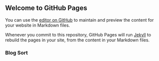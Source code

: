 ## Welcome to GitHub Pages

You can use the [editor on GitHub](https://github.com/BaharudinZaelani/blog-template/edit/gh-pages/index.md) to maintain and preview the content for your website in Markdown files.

Whenever you commit to this repository, GitHub Pages will run [Jekyll](https://jekyllrb.com/) to rebuild the pages in your site, from the content in your Markdown files.

### Blog Sort
